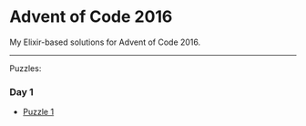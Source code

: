 # Advent of Code 2016

My Elixir-based solutions for Advent of Code 2016.

---

Puzzles:

### Day 1

- [Puzzle 1](lib/solutions/puzzle_1.ex)
